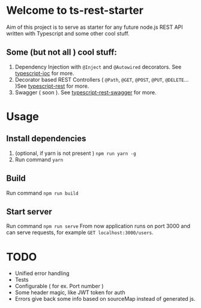 # Welcome to ts-rest-starter

Aim of this project is to serve as starter for any future node.js REST API written with Typescript and some other cool stuff.

## Some (but not all ) cool stuff:
1. Dependency Injection with `@Inject` and `@Autowired` decorators. See [typescript-ioc](https://github.com/thiagobustamante/typescript-ioc) for more.
2. Decorator based REST Controllers ( `@Path`, `@GET`, `@POST`, `@PUT`, `@DELETE`... )See [typescript-rest](https://github.com/thiagobustamante/typescript-rest) for more.
3. Swagger ( soon ). See [typescript-rest-swagger](https://github.com/thiagobustamante/typescript-rest-swagger) for more.

# Usage

## Install dependencies
1. (optional, if yarn is not present ) `npm run yarn -g`
2. Run command `yarn`

## Build
Run command `npm run build`

## Start server
Run command `npm run serve`
From now application runs on port 3000 and can serve requests, for example `GET localhost:3000/users`.

# TODO
* Unified error handling
* Tests
* Configurable ( for ex. Port number )
* Some header magic, like JWT token for auth
* Errors give back some info based on sourceMap instead of generated js.
